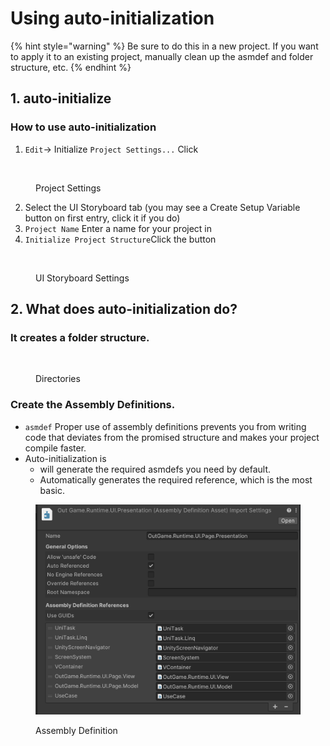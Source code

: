 # Using auto-initialization

{% hint style="warning" %}
Be sure to do this in a new project. If you want to apply it to an existing project, manually clean up the asmdef and folder structure, etc.
{% endhint %}

## 1\. auto-initialize

### How to use auto-initialization

1. `Edit`\-> Initialize `Project Settings...` Click

<figure><img src="../../../../.gitbook/assets/ProjectSettingsMenu.png" alt="" width="373"><figcaption><p>Project Settings</p></figcaption></figure>

2. Select the UI Storyboard tab (you may see a Create Setup Variable button on first entry, click it if you do)
3. `Project Name` Enter a name for your project in
4. `Initialize Project Structure`Click the button

<figure><img src="../../../../.gitbook/assets/SettingInitialize.png" alt=""><figcaption><p>UI Storyboard Settings</p></figcaption></figure>

## 2\. What does auto-initialization do?

### It creates a folder structure.

<figure><img src="../../../../.gitbook/assets/StoryboardDirectoryStructure.png" alt=""><figcaption><p>Directories</p></figcaption></figure>

### Create the Assembly Definitions.

- `asmdef` Proper use of assembly definitions prevents you from writing code that deviates from the promised structure and makes your project compile faster.
- Auto-initialization is
  - will generate the required asmdefs you need by default.
  - Automatically generates the required reference, which is the most basic.

<figure><img src="../../../.gitbook/assets/asmdef.png" alt=""><figcaption><p>Assembly Definition</p></figcaption></figure>


